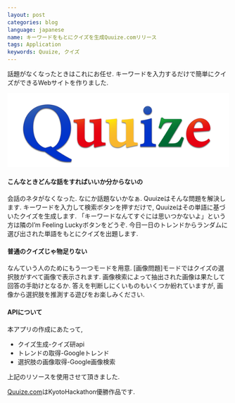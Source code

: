 ```yaml
---
layout: post
categories: blog
language: japanese
name: キーワードをもとにクイズを生成Quuize.comリリース
tags: Application
keywords: Quuize, クイズ
---
```


話題がなくなったときはこれにお任せ.
キーワードを入力するだけで簡単にクイズができるWebサイトを作りました.

[<img src="/assets/content-image/quuize_logo.png" class="image-center-small">](http://quuize.com/)

#### こんなときどんな話をすればいいか分からないの

会話のネタがなくなった. なにか話題ないかなぁ. Quuizeはそんな問題を解決します. キーワードを入力して検索ボタンを押すだけで, Quuizeはその単語に基づいたクイズを生成します. 「キーワードなんてすぐには思いつかないよ」という方は隣のI’m Feeling Luckyボタンをどうぞ. 今日一日のトレンドからランダムに選び出された単語をもとにクイズを出題します.

#### 普通のクイズじゃ物足りない

なんていう人のためにもう一つモードを用意. [画像問題]モードではクイズの選択肢がすべて画像で表示されます. 画像検索によって抽出された画像は果たして回答の手助けとなるか. 答えを判断しにくいものもいくつか紛れていますが, 画像から選択肢を推測する遊びをお楽しみください.

#### APIについて

本アプリの作成にあたって,

* クイズ生成-クイズ研api
* トレンドの取得-Googleトレンド
* 選択肢の画像取得-Google画像検索

上記のリソースを使用させて頂きました.

[Quuize.com](http://quuize.com)はKyotoHackathon優勝作品です.

